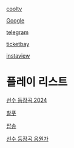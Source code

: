 
<a href="https://cool111.com">cooltv</a>

<a href="https://google.com">Google</a>

<a href="https://web.telegram.org/a/">telegram</a>

<a href="https://ticketbay.co.kr">ticketbay</a>

<a href="https://anonyig.com/en/instagram-profile-viewer/">instaview</a>

# 플레이 리스트

<a href="https://drive.google.com/file/d/1m3G1H269fKzyRPB6fm9dLlwRrGHkfm_W/view?usp=drivesdk">선수 등장곡 2024</a>

<a href="https://drive.google.com/file/d/19KC2StHOp6reUSUbRgWV5KUGh-EM97F6/view?usp=drivesdk">찰푸</a>

<a href="https://drive.google.com/file/d/1SFJzmKumlRm-I6Zy1g7qMyPlQhCHXBgT/view?usp=drivesdk">팝송</a>

<a href="https://drive.google.com/file/d/1iV9-d8oxhbN0BdJi7BdO25s4sBHNfIee/view?usp=drivesdk">선수 등장곡 응원가</a>